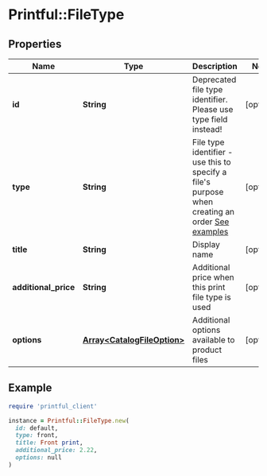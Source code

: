 # Printful::FileType

## Properties

| Name | Type | Description | Notes |
| ---- | ---- | ----------- | ----- |
| **id** | **String** | Deprecated file type identifier. Please use type field instead! | [optional] |
| **type** | **String** | File type identifier - use this to specify a file&#39;s purpose when creating an order [See examples](#section/Placements) | [optional] |
| **title** | **String** | Display name | [optional] |
| **additional_price** | **String** | Additional price when this print file type is used | [optional] |
| **options** | [**Array&lt;CatalogFileOption&gt;**](CatalogFileOption.md) | Additional options available to product files | [optional] |

## Example

```ruby
require 'printful_client'

instance = Printful::FileType.new(
  id: default,
  type: front,
  title: Front print,
  additional_price: 2.22,
  options: null
)
```

